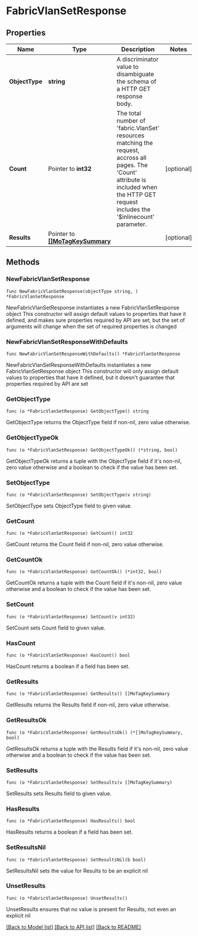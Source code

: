 # FabricVlanSetResponse

## Properties

Name | Type | Description | Notes
------------ | ------------- | ------------- | -------------
**ObjectType** | **string** | A discriminator value to disambiguate the schema of a HTTP GET response body. | 
**Count** | Pointer to **int32** | The total number of &#39;fabric.VlanSet&#39; resources matching the request, accross all pages. The &#39;Count&#39; attribute is included when the HTTP GET request includes the &#39;$inlinecount&#39; parameter. | [optional] 
**Results** | Pointer to [**[]MoTagKeySummary**](MoTagKeySummary.md) |  | [optional] 

## Methods

### NewFabricVlanSetResponse

`func NewFabricVlanSetResponse(objectType string, ) *FabricVlanSetResponse`

NewFabricVlanSetResponse instantiates a new FabricVlanSetResponse object
This constructor will assign default values to properties that have it defined,
and makes sure properties required by API are set, but the set of arguments
will change when the set of required properties is changed

### NewFabricVlanSetResponseWithDefaults

`func NewFabricVlanSetResponseWithDefaults() *FabricVlanSetResponse`

NewFabricVlanSetResponseWithDefaults instantiates a new FabricVlanSetResponse object
This constructor will only assign default values to properties that have it defined,
but it doesn't guarantee that properties required by API are set

### GetObjectType

`func (o *FabricVlanSetResponse) GetObjectType() string`

GetObjectType returns the ObjectType field if non-nil, zero value otherwise.

### GetObjectTypeOk

`func (o *FabricVlanSetResponse) GetObjectTypeOk() (*string, bool)`

GetObjectTypeOk returns a tuple with the ObjectType field if it's non-nil, zero value otherwise
and a boolean to check if the value has been set.

### SetObjectType

`func (o *FabricVlanSetResponse) SetObjectType(v string)`

SetObjectType sets ObjectType field to given value.


### GetCount

`func (o *FabricVlanSetResponse) GetCount() int32`

GetCount returns the Count field if non-nil, zero value otherwise.

### GetCountOk

`func (o *FabricVlanSetResponse) GetCountOk() (*int32, bool)`

GetCountOk returns a tuple with the Count field if it's non-nil, zero value otherwise
and a boolean to check if the value has been set.

### SetCount

`func (o *FabricVlanSetResponse) SetCount(v int32)`

SetCount sets Count field to given value.

### HasCount

`func (o *FabricVlanSetResponse) HasCount() bool`

HasCount returns a boolean if a field has been set.

### GetResults

`func (o *FabricVlanSetResponse) GetResults() []MoTagKeySummary`

GetResults returns the Results field if non-nil, zero value otherwise.

### GetResultsOk

`func (o *FabricVlanSetResponse) GetResultsOk() (*[]MoTagKeySummary, bool)`

GetResultsOk returns a tuple with the Results field if it's non-nil, zero value otherwise
and a boolean to check if the value has been set.

### SetResults

`func (o *FabricVlanSetResponse) SetResults(v []MoTagKeySummary)`

SetResults sets Results field to given value.

### HasResults

`func (o *FabricVlanSetResponse) HasResults() bool`

HasResults returns a boolean if a field has been set.

### SetResultsNil

`func (o *FabricVlanSetResponse) SetResultsNil(b bool)`

 SetResultsNil sets the value for Results to be an explicit nil

### UnsetResults
`func (o *FabricVlanSetResponse) UnsetResults()`

UnsetResults ensures that no value is present for Results, not even an explicit nil

[[Back to Model list]](../README.md#documentation-for-models) [[Back to API list]](../README.md#documentation-for-api-endpoints) [[Back to README]](../README.md)


